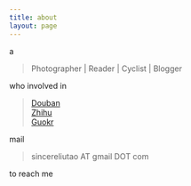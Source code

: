```yaml
---
title: about
layout: page
---
```


a

> Photographer | Reader | Cyclist | Blogger

who involved in 

> [Douban](http://www.douban.com/people/silentvally)    
> [Zhihu](http://www.zhihu.com/people/silentvally)   
> [Guokr](http://www.guokr.com/i/1684150066)

mail 

> sincereliutao AT gmail DOT com

to reach me
